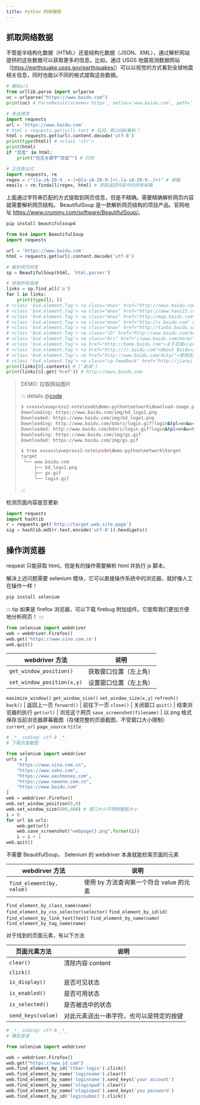 ```yaml
---
title: Python 网络编程
---
```


## 抓取网络数据

不管是半结构化数据（HTML）还是结构化数据（JSON、XML），通过解析网站提供的这些数据可以获取更多的信息。比如，通过 USGS 地震观测数据网站（<https://eqrthquake.usgs.gov/earthquakes/>）可以以视觉的方式看到全球地震相关信息，同时也能以不同的格式提取这些数据。

```py
# 解析url
from urllib.parse import urlparse
uc = urlparse("https://www.baidu.com")
print(uc) # ParseResult(scheme='https', netloc='www.baidu.com', path='', params='', query='', fragment='')

# 发送请求
import requests
url = 'https://www.baidu.com'
# html = requests.get(url).text # 乱码，默认GBK解析？
html = requests.get(url).content.decode('utf-8')
print(type(html)) # <class 'str'>
print(html)
if "百度" in html:
    print("包含关键字“百度”") # 打印

# 正则表达式
import requests, re
regex = r"([a-zA-Z0-9_.+-]+@[a-zA-Z0-9-]+\.[a-zA-Z0-9-.]+)" # 邮箱
emails = re.findall(regex, html) # 获取返回内容中的所有邮箱
```

上面通过字符串匹配的方式提取到网页信息，但是不精确。需要精确解析网页内容就需要解析网页结构。
BeautifulSoup 是一款解析网页结构的项目产品。官网地址 <https://www.crummy.com/software/BeautifulSoup/>。

```bash
pip install beautifulsoup4
```

```py
from bs4 import BeautifulSoup
import requests

url = 'https://www.baidu.com'
html = requests.get(url).content.decode('utf-8')

# 解析网页标签
sp = BeautifulSoup(html, 'html.parser')

# 获取所有链接
links = sp.find_all('a')
for l in links:
    print(type(l), l)
# <class 'bs4.element.Tag'> <a class="mnav" href="http://news.baidu.com" name="tj_trnews">新闻</a>
# <class 'bs4.element.Tag'> <a class="mnav" href="https://www.hao123.com" name="tj_trhao123">hao123</a>
# <class 'bs4.element.Tag'> <a class="mnav" href="http://map.baidu.com" name="tj_trmap">地图</a>
# <class 'bs4.element.Tag'> <a class="mnav" href="http://v.baidu.com" name="tj_trvideo">视频</a>
# <class 'bs4.element.Tag'> <a class="mnav" href="http://tieba.baidu.com" name="tj_trtieba">贴吧</a>
# <class 'bs4.element.Tag'> <a class="lb" href="http://www.baidu.com/bdorz/login.gif?login&amp;tpl=mn&amp;u=http%3A%2F%2Fwww.baidu.com%2f%3fbdorz_come%3d1" name="tj_login">登录</a>
# <class 'bs4.element.Tag'> <a class="bri" href="//www.baidu.com/more/" name="tj_briicon" style="display: block;">更多产品</a>
# <class 'bs4.element.Tag'> <a href="http://home.baidu.com">关于百度</a>
# <class 'bs4.element.Tag'> <a href="http://ir.baidu.com">About Baidu</a>
# <class 'bs4.element.Tag'> <a href="http://www.baidu.com/duty/">使用百度前必读</a>
# <class 'bs4.element.Tag'> <a class="cp-feedback" href="http://jianyi.baidu.com/">意见反馈</a>
print(links[0].contents) # ['新闻']
print(links[0].get('href')) # http://news.baidu.com
```

> DEMO: 拉取网站图片
> 
> ::: details
> @[code](@code/python/network/download-image.py)
> 
> ```bash
> $ xxxxxx\vuepress2-note\code\demo-python\network\download-image.py https://www.baidu.com 
> Downloading: https://www.baidu.com/img/bd_logo1.png
> Downloaded: https://www.baidu.com/img/bd_logo1.png
> Downloading: http://www.baidu.com/bdorz/login.gif?login&tpl=mn&u=http%3A%2F%2Fwww.baidu.com%2f%3fbdorz_come%3d1
> Downloaded: http://www.baidu.com/bdorz/login.gif?login&tpl=mn&u=http%3A%2F%2Fwww.baidu.com%2f%3fbdorz_come%3d1
> Downloading: https://www.baidu.com/img/gs.gif
> Downloaded: https://www.baidu.com/img/gs.gif
>
> $ tree xxxxxx\vuepress2-note\code\demo-python\network\target 
> target
>  └── www.baidu.com
>      ├── bd_logo1.png
>      ├── gs.gif
>      └── login.gif
> ```
> :::

检测页面内容是否更新

```py
import requests
import hashlib
r = requests.get('http://target.web.site.page')
sig = hashlib.md5(r.text.encode('utf-8')).hexdigets()
```

## 操作浏览器

request 只能获取 html。但是有的操作需要解析 html 并执行 js 脚本。

解决上述问题需要 selenium 模块，它可以直接操作系统中的浏览器，就好像人工在操作一样！

```py
pip install selenium
```

::: tip
如果是 firefox 浏览器，可以下载 firebug 附加组件。它能帮我们更加方便地分析网页！
:::

```py
from selenium import webdriver
web = webdriver.Firefox()
web.get('https://www.sina.com.cn')
web.quit()
```

webdriver 方法 | 说明
--- | ---
`get_window_position()` | 获取窗口位置（左上角）
`set_window_position(x,y)` | 设置窗口位置（左上角）
`maximize_window()`
`get_window_size()`
`set_window_size(x,y)`
`refresh()`
`back()` | 返回上一页
`forward()` | 前往下一页
`close()` | 关闭窗口
`quit()` | 结束浏览器的执行
`get(url)` | 浏览这个网页
`save_screenshot(filename)` | 以 png 格式保存当前浏览器屏幕截图（存储完整的页面截图，不受窗口大小限制）
`current_url`
`page_source`
`title`

```py
# _*_ coding: utf-8 _*_
# 下载页面截图

from selenium import webdriver
urls = [
    "https://www.sina.com.cn",
    "https://www.sohu.com",
    "https://www.eastmoney.com",
    "https://www.newone.com.cn",
    "https://www.baidu.com"
]
web = webdriver.Firefox()
web.set_window_position(0,0)
web.set_window_size(800,600) # 窗口大小不限制截图大小
i = 0
for url in urls:
    web.get(url)
    web.save_screenshot("webpage{}.png".format(i))
    i = i + 1
web.quit()
```

不需要 BeautifulSoup， Selenium 的 webdriver 本身就能检索页面的元素

webdirver 方法 | 说明
--- | ---
`find_element(by, value)` | 使用 by 方法查询第一个符合 value 的元素
`find_element_by_class_name(name)`
`find_element_by_css_selector(selector)`
`find_element_by_id(id)`
`find_element_by_link_text(text)`
`find_element_by_name(name)`
`find_element_by_tag_name(name)`

对于找到的页面元素，有以下方法

页面元素方法 | 说明
--- | ---
`clear()` | 清除内容 content
`click()` |
`is_display()` | 是否可见状态
`is_enabled()` | 是否可用状态
`is_selected()` | 是否被选中的状态
`send_keys(value)` | 对此元素送出一串字符，也可以是特定的按键

```py
# _*_ coding: utf-8 _*_
# 模拟登录

from selenium import webdriver

web = webdriver.Firefox()
web.get("https://www.jd.com")
web.find_element_by_id('ttbar-login').click()
web.find_element_by_name('loginname').clear()
web.find_element_by_name('loginname').send_keys('your account')
web.find_element_by_name('nloginpwd').clear()
web.find_element_by_name('nloginpwd').send_keys('you password')
web.find_element_by_id('loginsubmit').click()
```
